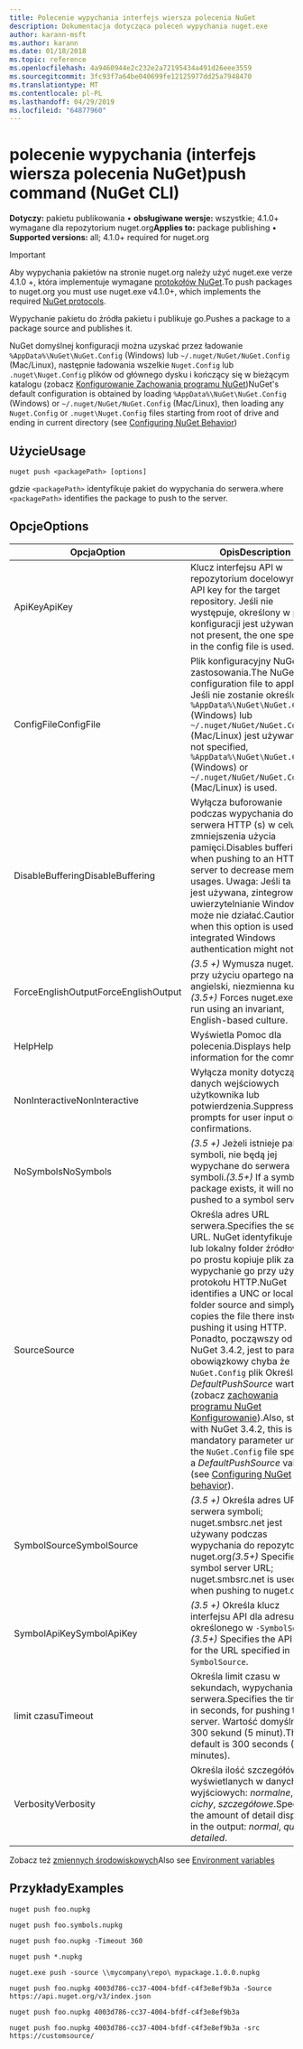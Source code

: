 ```yaml
---
title: Polecenie wypychania interfejs wiersza polecenia NuGet
description: Dokumentacja dotycząca poleceń wypychania nuget.exe
author: karann-msft
ms.author: karann
ms.date: 01/18/2018
ms.topic: reference
ms.openlocfilehash: 4a9460944e2c232e2a72195434a491d26eee3559
ms.sourcegitcommit: 3fc93f7a64be040699fe12125977dd25a7948470
ms.translationtype: MT
ms.contentlocale: pl-PL
ms.lasthandoff: 04/29/2019
ms.locfileid: "64877960"
---
```

# <a name="push-command-nuget-cli"></a><span data-ttu-id="c559c-103">polecenie wypychania (interfejs wiersza polecenia NuGet)</span><span class="sxs-lookup"><span data-stu-id="c559c-103">push command (NuGet CLI)</span></span>

<span data-ttu-id="c559c-104">**Dotyczy:** pakietu publikowania &bullet; **obsługiwane wersje:** wszystkie; 4.1.0+ wymagane dla repozytorium nuget.org</span><span class="sxs-lookup"><span data-stu-id="c559c-104">**Applies to:** package publishing &bullet; **Supported versions:** all; 4.1.0+ required for nuget.org</span></span>

> [!Important]
> <span data-ttu-id="c559c-105">Aby wypychania pakietów na stronie nuget.org należy użyć nuget.exe verze 4.1.0 +, która implementuje wymagane [protokołów NuGet](../api/nuget-protocols.md).</span><span class="sxs-lookup"><span data-stu-id="c559c-105">To push packages to nuget.org you must use nuget.exe v4.1.0+, which implements the required [NuGet protocols](../api/nuget-protocols.md).</span></span>

<span data-ttu-id="c559c-106">Wypychanie pakietu do źródła pakietu i publikuje go.</span><span class="sxs-lookup"><span data-stu-id="c559c-106">Pushes a package to a package source and publishes it.</span></span>

<span data-ttu-id="c559c-107">NuGet domyślnej konfiguracji można uzyskać przez ładowanie `%AppData%\NuGet\NuGet.Config` (Windows) lub `~/.nuget/NuGet/NuGet.Config` (Mac/Linux), następnie ładowania wszelkie `Nuget.Config` lub `.nuget\Nuget.Config` plików od głównego dysku i kończący się w bieżącym katalogu (zobacz [Konfigurowanie Zachowania programu NuGet](../consume-packages/configuring-nuget-behavior.md))</span><span class="sxs-lookup"><span data-stu-id="c559c-107">NuGet's default configuration is obtained by loading `%AppData%\NuGet\NuGet.Config` (Windows) or `~/.nuget/NuGet/NuGet.Config` (Mac/Linux), then loading any `Nuget.Config` or `.nuget\Nuget.Config` files starting from root of drive and ending in current directory (see [Configuring NuGet Behavior](../consume-packages/configuring-nuget-behavior.md))</span></span>

## <a name="usage"></a><span data-ttu-id="c559c-108">Użycie</span><span class="sxs-lookup"><span data-stu-id="c559c-108">Usage</span></span>

```cli
nuget push <packagePath> [options]
```

<span data-ttu-id="c559c-109">gdzie `<packagePath>` identyfikuje pakiet do wypychania do serwera.</span><span class="sxs-lookup"><span data-stu-id="c559c-109">where `<packagePath>` identifies the package to push to the server.</span></span>

## <a name="options"></a><span data-ttu-id="c559c-110">Opcje</span><span class="sxs-lookup"><span data-stu-id="c559c-110">Options</span></span>

| <span data-ttu-id="c559c-111">Opcja</span><span class="sxs-lookup"><span data-stu-id="c559c-111">Option</span></span> | <span data-ttu-id="c559c-112">Opis</span><span class="sxs-lookup"><span data-stu-id="c559c-112">Description</span></span> |
| --- | --- |
| <span data-ttu-id="c559c-113">ApiKey</span><span class="sxs-lookup"><span data-stu-id="c559c-113">ApiKey</span></span> | <span data-ttu-id="c559c-114">Klucz interfejsu API w repozytorium docelowym.</span><span class="sxs-lookup"><span data-stu-id="c559c-114">The API key for the target repository.</span></span> <span data-ttu-id="c559c-115">Jeśli nie występuje, określony w pliku konfiguracji jest używany.</span><span class="sxs-lookup"><span data-stu-id="c559c-115">If not present,  the one specified in the config file is used.</span></span> |
| <span data-ttu-id="c559c-116">ConfigFile</span><span class="sxs-lookup"><span data-stu-id="c559c-116">ConfigFile</span></span> | <span data-ttu-id="c559c-117">Plik konfiguracyjny NuGet do zastosowania.</span><span class="sxs-lookup"><span data-stu-id="c559c-117">The NuGet configuration file to apply.</span></span> <span data-ttu-id="c559c-118">Jeśli nie zostanie określony, `%AppData%\NuGet\NuGet.Config` (Windows) lub `~/.nuget/NuGet/NuGet.Config` (Mac/Linux) jest używany.</span><span class="sxs-lookup"><span data-stu-id="c559c-118">If not specified, `%AppData%\NuGet\NuGet.Config` (Windows) or `~/.nuget/NuGet/NuGet.Config` (Mac/Linux) is used.</span></span>|
| <span data-ttu-id="c559c-119">DisableBuffering</span><span class="sxs-lookup"><span data-stu-id="c559c-119">DisableBuffering</span></span> | <span data-ttu-id="c559c-120">Wyłącza buforowanie podczas wypychania do serwera HTTP (s) w celu zmniejszenia użycia pamięci.</span><span class="sxs-lookup"><span data-stu-id="c559c-120">Disables buffering when pushing to an HTTP(s) server to decrease memory usages.</span></span> <span data-ttu-id="c559c-121">Uwaga: Jeśli ta opcja jest używana, zintegrowane uwierzytelnianie Windows może nie działać.</span><span class="sxs-lookup"><span data-stu-id="c559c-121">Caution: when this option is used, integrated Windows authentication might not work.</span></span> |
| <span data-ttu-id="c559c-122">ForceEnglishOutput</span><span class="sxs-lookup"><span data-stu-id="c559c-122">ForceEnglishOutput</span></span> | <span data-ttu-id="c559c-123">*(3.5 +)* Wymusza nuget.exe przy użyciu opartego na język angielski, niezmienna kultura.</span><span class="sxs-lookup"><span data-stu-id="c559c-123">*(3.5+)* Forces nuget.exe to run using an invariant, English-based culture.</span></span> |
| <span data-ttu-id="c559c-124">Help</span><span class="sxs-lookup"><span data-stu-id="c559c-124">Help</span></span> | <span data-ttu-id="c559c-125">Wyświetla Pomoc dla polecenia.</span><span class="sxs-lookup"><span data-stu-id="c559c-125">Displays help information for the command.</span></span> |
| <span data-ttu-id="c559c-126">NonInteractive</span><span class="sxs-lookup"><span data-stu-id="c559c-126">NonInteractive</span></span> | <span data-ttu-id="c559c-127">Wyłącza monity dotyczące danych wejściowych użytkownika lub potwierdzenia.</span><span class="sxs-lookup"><span data-stu-id="c559c-127">Suppresses prompts for user input or confirmations.</span></span> |
| <span data-ttu-id="c559c-128">NoSymbols</span><span class="sxs-lookup"><span data-stu-id="c559c-128">NoSymbols</span></span> | <span data-ttu-id="c559c-129">*(3.5 +)*  Jeżeli istnieje pakiet symboli, nie będą jej wypychane do serwera symboli.</span><span class="sxs-lookup"><span data-stu-id="c559c-129">*(3.5+)* If a symbols package exists, it will not be pushed to a symbol server.</span></span> |
| <span data-ttu-id="c559c-130">Source</span><span class="sxs-lookup"><span data-stu-id="c559c-130">Source</span></span> | <span data-ttu-id="c559c-131">Określa adres URL serwera.</span><span class="sxs-lookup"><span data-stu-id="c559c-131">Specifies the server URL.</span></span> <span data-ttu-id="c559c-132">NuGet identyfikuje UNC lub lokalny folder źródłowy i po prostu kopiuje plik zamiast wypychanie go przy użyciu protokołu HTTP.</span><span class="sxs-lookup"><span data-stu-id="c559c-132">NuGet identifies a UNC or local folder source and simply copies the file there instead of pushing it using HTTP.</span></span>  <span data-ttu-id="c559c-133">Ponadto, począwszy od NuGet 3.4.2, jest to parametr obowiązkowy chyba że `NuGet.Config` plik Określa *DefaultPushSource* wartości (zobacz [zachowania programu NuGet Konfigurowanie](../consume-packages/configuring-nuget-behavior.md)).</span><span class="sxs-lookup"><span data-stu-id="c559c-133">Also, starting with NuGet 3.4.2, this is a mandatory parameter unless the `NuGet.Config` file specifies a *DefaultPushSource* value (see [Configuring NuGet behavior](../consume-packages/configuring-nuget-behavior.md)).</span></span> |
| <span data-ttu-id="c559c-134">SymbolSource</span><span class="sxs-lookup"><span data-stu-id="c559c-134">SymbolSource</span></span> | <span data-ttu-id="c559c-135">*(3.5 +)*  Określa adres URL serwera symboli; nuget.smbsrc.net jest używany podczas wypychania do repozytorium nuget.org</span><span class="sxs-lookup"><span data-stu-id="c559c-135">*(3.5+)* Specifies the symbol server URL; nuget.smbsrc.net is used when pushing to nuget.org</span></span> |
| <span data-ttu-id="c559c-136">SymbolApiKey</span><span class="sxs-lookup"><span data-stu-id="c559c-136">SymbolApiKey</span></span> | <span data-ttu-id="c559c-137">*(3.5 +)*  Określa klucz interfejsu API dla adresu URL określonego w `-SymbolSource`.</span><span class="sxs-lookup"><span data-stu-id="c559c-137">*(3.5+)* Specifies the API key for the URL specified in `-SymbolSource`.</span></span> |
| <span data-ttu-id="c559c-138">limit czasu</span><span class="sxs-lookup"><span data-stu-id="c559c-138">Timeout</span></span> | <span data-ttu-id="c559c-139">Określa limit czasu w sekundach, wypychania do serwera.</span><span class="sxs-lookup"><span data-stu-id="c559c-139">Specifies the timeout, in seconds, for pushing to a server.</span></span> <span data-ttu-id="c559c-140">Wartość domyślna to 300 sekund (5 minut).</span><span class="sxs-lookup"><span data-stu-id="c559c-140">The default is 300 seconds (5 minutes).</span></span> |
| <span data-ttu-id="c559c-141">Verbosity</span><span class="sxs-lookup"><span data-stu-id="c559c-141">Verbosity</span></span> | <span data-ttu-id="c559c-142">Określa ilość szczegółów wyświetlanych w danych wyjściowych: *normalne*, *cichy*, *szczegółowe*.</span><span class="sxs-lookup"><span data-stu-id="c559c-142">Specifies the amount of detail displayed in the output: *normal*, *quiet*, *detailed*.</span></span> |

<span data-ttu-id="c559c-143">Zobacz też [zmiennych środowiskowych](cli-ref-environment-variables.md)</span><span class="sxs-lookup"><span data-stu-id="c559c-143">Also see [Environment variables](cli-ref-environment-variables.md)</span></span>

## <a name="examples"></a><span data-ttu-id="c559c-144">Przykłady</span><span class="sxs-lookup"><span data-stu-id="c559c-144">Examples</span></span>

```cli
nuget push foo.nupkg

nuget push foo.symbols.nupkg

nuget push foo.nupkg -Timeout 360

nuget push *.nupkg

nuget.exe push -source \\mycompany\repo\ mypackage.1.0.0.nupkg

nuget push foo.nupkg 4003d786-cc37-4004-bfdf-c4f3e8ef9b3a -Source https://api.nuget.org/v3/index.json

nuget push foo.nupkg 4003d786-cc37-4004-bfdf-c4f3e8ef9b3a

nuget push foo.nupkg 4003d786-cc37-4004-bfdf-c4f3e8ef9b3a -src https://customsource/
```

